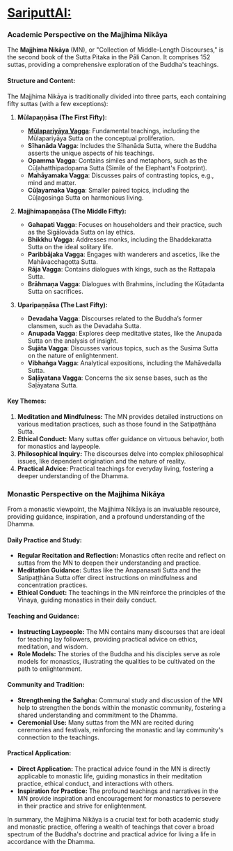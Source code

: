 
# [SariputtAI:](https://chatgpt.com/g/g-p25UYT2UR-sariputtai)

### Academic Perspective on the Majjhima Nikāya

The **Majjhima Nikāya** (MN), or "Collection of Middle-Length Discourses," is the second book of the Sutta Pitaka in the Pāli Canon. It comprises 152 suttas, providing a comprehensive exploration of the Buddha's teachings. 

#### Structure and Content:

The Majjhima Nikāya is traditionally divided into three parts, each containing fifty suttas (with a few exceptions):

1. **Mūlapaṇṇāsa (The First Fifty):**
   - **[Mūlapariyāya Vagga](MūlapariyāyaVagga.md)**: Fundamental teachings, including the Mūlapariyāya Sutta on the conceptual proliferation.
   - **Sīhanāda Vagga**: Includes the Sīhanāda Sutta, where the Buddha asserts the unique aspects of his teachings.
   - **Opamma Vagga**: Contains similes and metaphors, such as the Cūḷahatthipadopama Sutta (Simile of the Elephant's Footprint).
   - **Mahāyamaka Vagga**: Discusses pairs of contrasting topics, e.g., mind and matter.
   - **Cūḷayamaka Vagga**: Smaller paired topics, including the Cūḷagosinga Sutta on harmonious living.

2. **Majjhimapaṇṇāsa (The Middle Fifty):**
   - **Gahapati Vagga**: Focuses on householders and their practice, such as the Sigālovāda Sutta on lay ethics.
   - **Bhikkhu Vagga**: Addresses monks, including the Bhaddekaratta Sutta on the ideal solitary life.
   - **Paribbājaka Vagga**: Engages with wanderers and ascetics, like the Mahāvacchagotta Sutta.
   - **Rāja Vagga**: Contains dialogues with kings, such as the Rattapala Sutta.
   - **Brāhmaṇa Vagga**: Dialogues with Brahmins, including the Kūṭadanta Sutta on sacrifices.

3. **Uparipaṇṇāsa (The Last Fifty):**
   - **Devadaha Vagga**: Discourses related to the Buddha’s former clansmen, such as the Devadaha Sutta.
   - **Anupada Vagga**: Explores deep meditative states, like the Anupada Sutta on the analysis of insight.
   - **Sujāta Vagga**: Discusses various topics, such as the Susīma Sutta on the nature of enlightenment.
   - **Vibhaṅga Vagga**: Analytical expositions, including the Mahāvedalla Sutta.
   - **Saḷāyatana Vagga**: Concerns the six sense bases, such as the Saḷāyatana Sutta.

#### Key Themes:

1. **Meditation and Mindfulness:** The MN provides detailed instructions on various meditation practices, such as those found in the Satipaṭṭhāna Sutta.
2. **Ethical Conduct:** Many suttas offer guidance on virtuous behavior, both for monastics and laypeople.
3. **Philosophical Inquiry:** The discourses delve into complex philosophical issues, like dependent origination and the nature of reality.
4. **Practical Advice:** Practical teachings for everyday living, fostering a deeper understanding of the Dhamma.

### Monastic Perspective on the Majjhima Nikāya

From a monastic viewpoint, the Majjhima Nikāya is an invaluable resource, providing guidance, inspiration, and a profound understanding of the Dhamma.

#### Daily Practice and Study:

- **Regular Recitation and Reflection:** Monastics often recite and reflect on suttas from the MN to deepen their understanding and practice.
- **Meditation Guidance:** Suttas like the Anapanasati Sutta and the Satipaṭṭhāna Sutta offer direct instructions on mindfulness and concentration practices.
- **Ethical Conduct:** The teachings in the MN reinforce the principles of the Vinaya, guiding monastics in their daily conduct.

#### Teaching and Guidance:

- **Instructing Laypeople:** The MN contains many discourses that are ideal for teaching lay followers, providing practical advice on ethics, meditation, and wisdom.
- **Role Models:** The stories of the Buddha and his disciples serve as role models for monastics, illustrating the qualities to be cultivated on the path to enlightenment.

#### Community and Tradition:

- **Strengthening the Saṅgha:** Communal study and discussion of the MN help to strengthen the bonds within the monastic community, fostering a shared understanding and commitment to the Dhamma.
- **Ceremonial Use:** Many suttas from the MN are recited during ceremonies and festivals, reinforcing the monastic and lay community's connection to the teachings.

#### Practical Application:

- **Direct Application:** The practical advice found in the MN is directly applicable to monastic life, guiding monastics in their meditation practice, ethical conduct, and interactions with others.
- **Inspiration for Practice:** The profound teachings and narratives in the MN provide inspiration and encouragement for monastics to persevere in their practice and strive for enlightenment.

In summary, the Majjhima Nikāya is a crucial text for both academic study and monastic practice, offering a wealth of teachings that cover a broad spectrum of the Buddha's doctrine and practical advice for living a life in accordance with the Dhamma.

